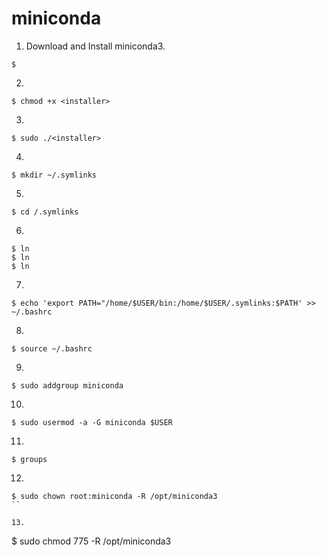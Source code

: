 # miniconda

1. Download and Install miniconda3.  
```
$ 
```

2.
```
$ chmod +x <installer>
```

3.
```
$ sudo ./<installer>
```

4.
```
$ mkdir ~/.symlinks
```

5.
```
$ cd /.symlinks
```

6.
```
$ ln 
$ ln 
$ ln
```

7.
```
$ echo 'export PATH="/home/$USER/bin:/home/$USER/.symlinks:$PATH' >> ~/.bashrc
```

8. 
```
$ source ~/.bashrc
```

9.
```
$ sudo addgroup miniconda
```

10.
```
$ sudo usermod -a -G miniconda $USER
```

11.
```
$ groups
```

12.
```
$ sudo chown root:miniconda -R /opt/miniconda3
``

13.
```
$ sudo chmod 775 -R /opt/miniconda3
```
